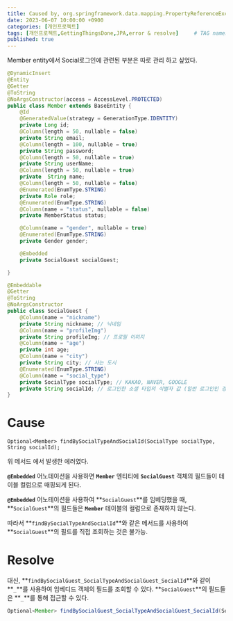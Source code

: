 ```yaml
---
title: Caused by, org.springframework.data.mapping.PropertyReferenceException, No property 'socialType' found for type 'Member’
date: 2023-06-07 10:00:00 +0900
categories: [개인프로젝트]
tags: [개인프로젝트,GettingThingsDone,JPA,error & resolve]     # TAG names should always be lowercase
published: true
---
```

Member entity에서 Social로그인에 관련된 부분은 따로 관리 하고 싶었다. 

```java
@DynamicInsert
@Entity
@Getter
@ToString
@NoArgsConstructor(access = AccessLevel.PROTECTED)
public class Member extends BaseEntity {
    @Id
    @GeneratedValue(strategy = GenerationType.IDENTITY)
    private Long id;
    @Column(length = 50, nullable = false)
    private String email;
    @Column(length = 100, nullable = true)
    private String password;
    @Column(length = 50, nullable = true)
    private String userName;
    @Column(length = 50, nullable = true)
    private  String name;
    @Column(length = 50, nullable = false)
    @Enumerated(EnumType.STRING)
    private Role role;
    @Enumerated(EnumType.STRING)
    @Column(name = "status", nullable = false)
    private MemberStatus status;

    @Column(name = "gender", nullable = true)
    @Enumerated(EnumType.STRING)
    private Gender gender;

    @Embedded
    private SocialGuest socialGuest;

}
```

```java
@Embeddable
@Getter
@ToString
@NoArgsConstructor
public class SocialGuest {
    @Column(name = "nickname")
    private String nickname; // 닉네임
    @Column(name = "profileImg")
    private String profileImg; // 프로필 이미지
    @Column(name = "age")
    private int age;
    @Column(name = "city")
    private String city; // 사는 도시
    @Enumerated(EnumType.STRING)
    @Column(name = "social_type")
    private SocialType socialType; // KAKAO, NAVER, GOOGLE
    private String socialId; // 로그인한 소셜 타입의 식별자 값 (일반 로그인인 경우 null)
}
```

# Cause

`Optional<Member> findBySocialTypeAndSocialId(SocialType socialType, String socialId);`

위 메서드 에서 발생한 에러였다. 

 **`@Embedded`** 어노테이션을 사용하면 **`Member`** 엔티티에 **`SocialGuest`** 객체의 필드들이 테이블 컬럼으로 매핑되게 된다.

**`@Embedded`** 어노테이션을 사용하여 **`SocialGuest`**를 임베딩했을 때, **`SocialGuest`**의 필드들은 **`Member`** 테이블의 컬럼으로 존재하지 않는다. 

따라서 **`findBySocialTypeAndSocialId`**와 같은 메서드를 사용하여 **`SocialGuest`**의 필드를 직접 조회하는 것은 불가능.

# Resolve

대신, **`findBySocialGuest_SocialTypeAndSocialGuest_SocialId`**와 같이 **`_`**를 사용하여 임베디드 객체의 필드를 조회할 수 있다. **`SocialGuest`**의 필드들은 **`_`**를 통해 접근할 수 있다.

```java
Optional<Member> findBySocialGuest_SocialTypeAndSocialGuest_SocialId(SocialType socialType, String socialId);
```